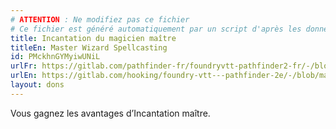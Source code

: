 ```yaml
---
# ATTENTION : Ne modifiez pas ce fichier
# Ce fichier est généré automatiquement par un script d'après les données du module Foundry VTT officiel et de sa traduction
title: Incantation du magicien maître
titleEn: Master Wizard Spellcasting
id: PMckhnGYMyiwUNiL
urlFr: https://gitlab.com/pathfinder-fr/foundryvtt-pathfinder2-fr/-/blob/master/data/feats/PMckhnGYMyiwUNiL.htm
urlEn: https://gitlab.com/hooking/foundry-vtt---pathfinder-2e/-/blob/master/packs/data/feats.db/master-wizard-spellcasting.json
layout: dons
---
```

Vous gagnez les avantages d’Incantation maître.
